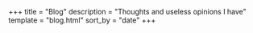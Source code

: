 +++
title = "Blog"
description = "Thoughts and useless opinions I have"
template = "blog.html"
sort_by = "date"
+++

